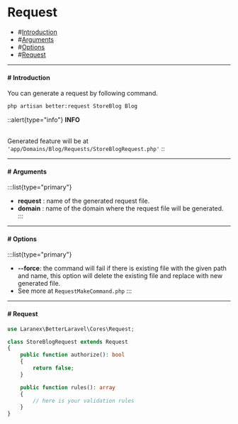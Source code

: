 # Request

- #[Introduction](#introduction)
- #[Arguments](#arguments)
- #[Options](#options)
- #[Request](#request)
---

#### # Introduction
<a id="introduction"></a>

You can generate a request by following command.

```bash
php artisan better:request StoreBlog Blog

```
::alert{type="info"}
**INFO**<br><br>

Generated feature will be at `'app/Domains/Blog/Requests/StoreBlogRequest.php'`
::

---

#### # Arguments
<a id="arguments"></a>
:::list{type="primary"}
- **request** : name of the generated request file.
- **domain** : name of the domain where the request file will be generated.
:::

---

#### # Options
<a id="options"></a>
:::list{type="primary"}

- **--force**: the command will fail if there is existing file with the given path and name, this option will delete the existing file and replace with new generated file.
- See more at `RequestMakeCommand.php`
:::

---

#### # Request
<a id="request"></a>

```php
use Laranex\BetterLaravel\Cores\Request;

class StoreBlogRequest extends Request
{
    public function authorize(): bool
    {
        return false;
    }

    public function rules(): array
    {
        // here is your validation rules
    }
}
```
